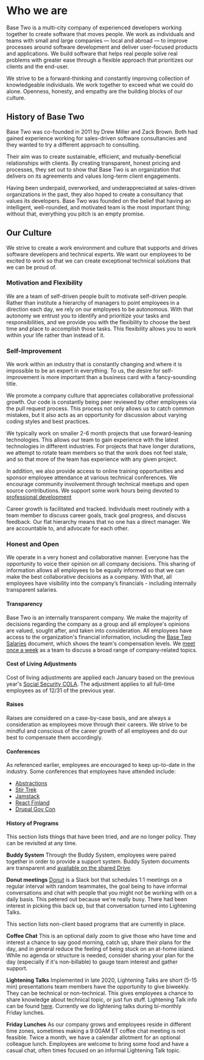 # Who we are

Base Two is a multi-city company of experienced developers working together to create software that moves people. We work as individuals and teams with small and large companies — local and abroad — to improve processes around software development and deliver user-focused products and applications. We build software that helps real people solve real problems with greater ease through a flexible approach that prioritizes our clients and the end-user.

We strive to be a forward-thinking and constantly improving collection of knowledgeable individuals. We work together to exceed what we could do alone. Openness, honesty, and empathy are the building blocks of our culture.

## History of Base Two

Base Two was co-founded in 2011 by Drew Miller and Zack Brown. Both had gained experience working for sales-driven software consultancies and they wanted to try a different approach to consulting.

Their aim was to create sustainable, efficient, and mutually-beneficial relationships with clients. By creating transparent, honest pricing and processes, they set out to show that Base Two is an organization that delivers on its agreements and values long-term client engagements.

Having been underpaid, overworked, and underappreciated at sales-driven organizations in the past, they also hoped to create a consultancy that values its developers. Base Two was founded on the belief that having an intelligent, well-rounded, and motivated team is the most important thing; without that, everything you pitch is an empty promise.

## Our Culture

We strive to create a work environment and culture that supports and drives software developers and technical experts. We want our employees to be excited to work so that we can create exceptional technical solutions that we can be proud of.

### Motivation and Flexibility

We are a team of self-driven people built to motivate self-driven people. Rather than institute a hierarchy of managers to point employees in a direction each day, we rely on our employees to be autonomous. With that autonomy we entrust you to identify and prioritize your tasks and responsibilities, and we provide you with the flexibility to choose the best time and place to accomplish those tasks. This flexibility allows you to work within your life rather than instead of it.

### Self-Improvement

We work within an industry that is constantly changing and where it is impossible to be an expert in everything. To us, the desire for self-improvement is more important than a business card with a fancy-sounding title.

We promote a company culture that appreciates collaborative professional growth. Our code is constantly being peer reviewed by other employees via the pull request process. This process not only allows us to catch common mistakes, but it also acts as an opportunity for discussion about varying coding styles and best practices.

We typically work on smaller 2-6 month projects that use forward-leaning technologies. This allows our team to gain experience with the latest technologies in different industries. For projects that have longer durations, we attempt to rotate team members so that the work does not feel stale, and so that more of the team has experience with any given project.

In addition, we also provide access to online training opportunities and sponsor employee attendance at various technical conferences. We encourage community involvement through technical meetups and open source contributions. We support some work hours being devoted to [professional development](./day-to-day.md#professional-development)

Career growth is facilitated and tracked. Individuals meet routinely with a team member to discuss career goals, track goal progress, and discuss feedback. Our flat hierarchy means that no one has a direct manager. We are accountable to, and advocate for each other.

### Honest and Open

We operate in a very honest and collaborative manner. Everyone has the opportunity to voice their opinion on all company decisions. This sharing of information allows all employees to be equally informed so that we can make the best collaborative decisions as a company. With that, all employees have visibility into the company’s financials - including internally transparent salaries.

#### Transparency

Base Two is an internally transparent company. We make the majority of decisions regarding the company as a group and all employee's opinions are valued, sought after, and taken into consideration. All employees have access to the organization's financial information, including the [Base Two Salaries](https://b2io.slack.com/archives/C904HLD5L/p1516982712000070) document, which shows the team's compensation levels. We [meet once a week](./day-to-day.md#weekly-meeting) as a team to discuss a broad range of company-related topics.

#### Cost of Living Adjustments

Cost of living adjustments are applied each January based on the previous year's [Social Security COLA](https://www.ssa.gov/oact/cola/colaseries.html). The adjustment applies to all full-time employees as of 12/31 of the previous year.

#### Raises

Raises are considered on a case-by-case basis, and are always a consideration as employees move through their careers. We strive to be mindful and conscious of the career growth of all employees and do our best to compensate them accordingly.

#### Conferences

As referenced earlier, employees are encouraged to keep up-to-date in the industry. Some conferences that employees have attended include:

- [Abstractions](https://abstractions.io/)
- [Stir Trek](https://stirtrek.com/)
- [Jamstack](https://jamstackconf.com/)
- [React Finland](https://react-finland.fi/)
- [Drupal Gov Con](https://www.drupalgovcon.org/)

#### History of Programs

This section lists things that have been tried, and are no longer policy. They can be revisited at any time.

<strong>Buddy System</strong>
Through the Buddy System, employees were paired together in order to provide a support system. Buddy System documents are transparent and [available on the shared Drive](https://b2io.slack.com/archives/C904HLD5L/p1516982662000944).

<strong>Donut meetings</strong>
[Donut](https://www.donut.com/?ref=slackdirectory) is a Slack bot that schedules 1:1 meetings on a regular interval with random teammates, the goal being to have informal conversations and chat with people that you might not be working with on a daily basis. This petered out because we're really busy. There had been interest in picking this back up, but that conversation turned into Lightening Talks.

This section lists non-client based programs that are currently in place.

<strong>Coffee Chat</strong>
This is an optional daily zoom to give those who have time and interest a chance to say good morning, catch up, share their plans for the day, and in general reduce the feeling of being stuck on an at-home island. While no agenda or structure is needed, consider sharing your plan for the day (especially if it's non-billable) to gauge team interest and gather support.

<strong>Lightening Talks</strong>
Implemented in late 2020, Lightening Talks are short (5-15 min) presentations team members have the opportunity to give biweekly. They can be technical or non-technical. This gives employees a chance to share knowledge about technical topic, or just fun stuff. Lightening Talk info can be found [here](https://drive.google.com/drive/folders/1ozg74kY_kEdRyTWFkE-Gttj0_MrOeCIG?usp=sharing). Currently we do lightening talks during bi-monthly Friday lunches.

<strong>Friday Lunches</strong>
As our company grows and employees reside in different time zones, sometimes making a 9:00AM ET coffee chat meeting is not feasible. Twice a month, we have a calendar allotment for an optional colleague lunch. Employees are welcome to bring some food and have a casual chat, often times focused on an informal Lightening Talk topic.
